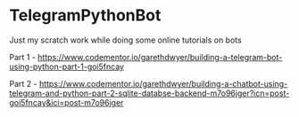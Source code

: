 # TelegramPythonBot

Just my scratch work while doing some online tutorials on bots

Part 1 - https://www.codementor.io/garethdwyer/building-a-telegram-bot-using-python-part-1-goi5fncay

Part 2 - https://www.codementor.io/garethdwyer/building-a-chatbot-using-telegram-and-python-part-2-sqlite-databse-backend-m7o96jger?icn=post-goi5fncay&ici=post-m7o96jger
